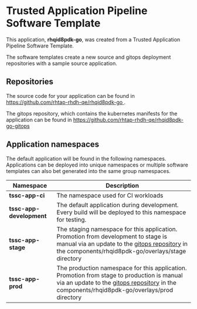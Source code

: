 # Trusted Application Pipeline Software Template

This application, **rhqid8pdk-go**, was created from a Trusted Application Pipeline Software Template.

The software templates create a new source and gitops deployment repositories with a sample source application. 

## Repositories

The source code for your application can be found in [https://github.com/rhtap-rhdh-qe/rhqid8pdk-go ](https://github.com/rhtap-rhdh-qe/rhqid8pdk-go ).
 
The gitops repository, which contains the kubernetes manifests for the application can be found in 
[https://github.com/rhtap-rhdh-qe/rhqid8pdk-go-gitops ](https://github.com/rhtap-rhdh-qe/rhqid8pdk-go-gitops ) 

## Application namespaces 

The default application will be found in the following namespaces. Applications can be deployed into unique namespaces or multiple software templates can also bet generated into the same group namespaces.  

|  Namespace   |  Description   |  
| -------- | -------- |
| **tssc-app-ci** | The namespace used for CI workloads |
| **tssc-app-development** | The default application during development. Every build will be deployed to this namespace for testing. |
| **tssc-app-stage** | The staging namespace for this application. Promotion from development to stage is manual via an update to the [gitops repository](https://github.com/rhtap-rhdh-qe/rhqid8pdk-go-gitops ) in the components/rhqid8pdk-go/overlays/stage directory |
| **tssc-app-prod** | The production namespace for this application. Promotion from stage to production is manual via an update to the [gitops repository](https://github.com/rhtap-rhdh-qe/rhqid8pdk-go-gitops ) in the components/rhqid8pdk-go/overlays/prod directory |